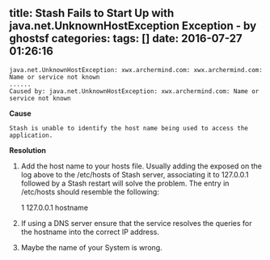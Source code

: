 title: Stash Fails to Start Up with java.net.UnknownHostException Exception - by ghostsf
categories: 
tags: []
date: 2016-07-27 01:26:16
---
    java.net.UnknownHostException: xwx.archermind.com: xwx.archermind.com: Name or service not known
    ......
    Caused by: java.net.UnknownHostException: xwx.archermind.com: Name or service not known

**Cause**

    Stash is unable to identify the host name being used to access the application.

**Resolution**
1. Add the host name to your hosts file. Usually adding the <hostname> exposed on the log above to the /etc/hosts of Stash server, associating it to 127.0.0.1 followed by a Stash restart will solve the problem. The entry in /etc/hosts should resemble the following:

    1
    127.0.0.1    hostname

2. If using a DNS server ensure that the service resolves the queries for the hostname into the correct IP address.

3. Maybe the name of your System is wrong.